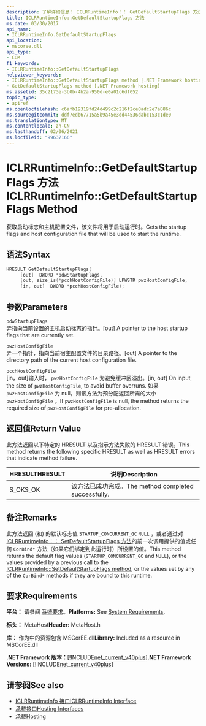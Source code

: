 ```yaml
---
description: 了解详细信息： ICLRRuntimeInfo：： GetDefaultStartupFlags 方法
title: ICLRRuntimeInfo::GetDefaultStartupFlags 方法
ms.date: 03/30/2017
api_name:
- ICLRRuntimeInfo.GetDefaultStartupFlags
api_location:
- mscoree.dll
api_type:
- COM
f1_keywords:
- ICLRRuntimeInfo::GetDefaultStartupFlags
helpviewer_keywords:
- ICLRRuntimeInfo::GetDefaultStartupFlags method [.NET Framework hosting]
- GetDefaultStartupFlags method [.NET Framework hosting]
ms.assetid: 35c2173e-3b0b-4b2a-950d-e0a01c6df052
topic_type:
- apiref
ms.openlocfilehash: c6afb19319fd24d499c2c216f2ce0adc2e7a886c
ms.sourcegitcommit: ddf7edb67715a5b9a45e3dd44536dabc153c1de0
ms.translationtype: MT
ms.contentlocale: zh-CN
ms.lasthandoff: 02/06/2021
ms.locfileid: "99637166"
---
```

# <a name="iclrruntimeinfogetdefaultstartupflags-method"></a><span data-ttu-id="9ad5d-103">ICLRRuntimeInfo::GetDefaultStartupFlags 方法</span><span class="sxs-lookup"><span data-stu-id="9ad5d-103">ICLRRuntimeInfo::GetDefaultStartupFlags Method</span></span>

<span data-ttu-id="9ad5d-104">获取启动标志和主机配置文件，该文件将用于启动运行时。</span><span class="sxs-lookup"><span data-stu-id="9ad5d-104">Gets the startup flags and host configuration file that will be used to start the runtime.</span></span>  
  
## <a name="syntax"></a><span data-ttu-id="9ad5d-105">语法</span><span class="sxs-lookup"><span data-stu-id="9ad5d-105">Syntax</span></span>  
  
```cpp  
HRESULT GetDefaultStartupFlags(  
     [out]  DWORD *pdwStartupFlags,  
     [out, size_is(*pcchHostConfigFile)] LPWSTR pwzHostConfigFile,  
     [in, out]  DWORD *pcchHostConfigFile);  
```  
  
## <a name="parameters"></a><span data-ttu-id="9ad5d-106">参数</span><span class="sxs-lookup"><span data-stu-id="9ad5d-106">Parameters</span></span>  

 `pdwStartupFlags`  
 <span data-ttu-id="9ad5d-107">弄指向当前设置的主机启动标志的指针。</span><span class="sxs-lookup"><span data-stu-id="9ad5d-107">[out] A pointer to the host startup flags that are currently set.</span></span>  
  
 `pwzHostConfigFile`  
 <span data-ttu-id="9ad5d-108">弄一个指针，指向当前宿主配置文件的目录路径。</span><span class="sxs-lookup"><span data-stu-id="9ad5d-108">[out] A pointer to the directory path of the current host configuration file.</span></span>  
  
 `pcchHostConfigFile`  
 <span data-ttu-id="9ad5d-109">[in，out]输入时， `pwzHostConfigFile` 为避免缓冲区溢出。</span><span class="sxs-lookup"><span data-stu-id="9ad5d-109">[in, out] On input, the size of `pwzHostConfigFile`, to avoid buffer overruns.</span></span> <span data-ttu-id="9ad5d-110">如果 `pwzHostConfigFile` 为 null，则该方法为预分配返回所需的大小 `pwzHostConfigFile` 。</span><span class="sxs-lookup"><span data-stu-id="9ad5d-110">If `pwzHostConfigFile` is null, the method returns the required size of `pwzHostConfigFile` for pre-allocation.</span></span>  
  
## <a name="return-value"></a><span data-ttu-id="9ad5d-111">返回值</span><span class="sxs-lookup"><span data-stu-id="9ad5d-111">Return Value</span></span>  

 <span data-ttu-id="9ad5d-112">此方法返回以下特定的 HRESULT 以及指示方法失败的 HRESULT 错误。</span><span class="sxs-lookup"><span data-stu-id="9ad5d-112">This method returns the following specific HRESULT as well as HRESULT errors that indicate method failure.</span></span>  
  
|<span data-ttu-id="9ad5d-113">HRESULT</span><span class="sxs-lookup"><span data-stu-id="9ad5d-113">HRESULT</span></span>|<span data-ttu-id="9ad5d-114">说明</span><span class="sxs-lookup"><span data-stu-id="9ad5d-114">Description</span></span>|  
|-------------|-----------------|  
|<span data-ttu-id="9ad5d-115">S_OK</span><span class="sxs-lookup"><span data-stu-id="9ad5d-115">S_OK</span></span>|<span data-ttu-id="9ad5d-116">该方法已成功完成。</span><span class="sxs-lookup"><span data-stu-id="9ad5d-116">The method completed successfully.</span></span>|  
  
## <a name="remarks"></a><span data-ttu-id="9ad5d-117">备注</span><span class="sxs-lookup"><span data-stu-id="9ad5d-117">Remarks</span></span>  

 <span data-ttu-id="9ad5d-118">此方法返回 (和) 的默认标志值 `STARTUP_CONCURRENT_GC` `NULL` ，或者通过对 [ICLRRuntimeInfo：： SetDefaultStartupFlags 方法](iclrruntimeinfo-setdefaultstartupflags-method.md)的前一次调用提供的值或任何 `CorBind*` 方法（如果它们绑定到此运行时）所设置的值。</span><span class="sxs-lookup"><span data-stu-id="9ad5d-118">This method returns the default flag values (`STARTUP_CONCURRENT_GC` and `NULL`), or the values provided by a previous call to the [ICLRRuntimeInfo::SetDefaultStartupFlags method](iclrruntimeinfo-setdefaultstartupflags-method.md), or the values set by any of the `CorBind*` methods if they are bound to this runtime.</span></span>  
  
## <a name="requirements"></a><span data-ttu-id="9ad5d-119">要求</span><span class="sxs-lookup"><span data-stu-id="9ad5d-119">Requirements</span></span>  

 <span data-ttu-id="9ad5d-120">**平台：** 请参阅 [系统要求](../../get-started/system-requirements.md)。</span><span class="sxs-lookup"><span data-stu-id="9ad5d-120">**Platforms:** See [System Requirements](../../get-started/system-requirements.md).</span></span>  
  
 <span data-ttu-id="9ad5d-121">**标头：** MetaHost</span><span class="sxs-lookup"><span data-stu-id="9ad5d-121">**Header:** MetaHost.h</span></span>  
  
 <span data-ttu-id="9ad5d-122">**库：** 作为中的资源包含 MSCorEE.dll</span><span class="sxs-lookup"><span data-stu-id="9ad5d-122">**Library:** Included as a resource in MSCorEE.dll</span></span>  
  
 <span data-ttu-id="9ad5d-123">**.NET Framework 版本：**[!INCLUDE[net_current_v40plus](../../../../includes/net-current-v40plus-md.md)]</span><span class="sxs-lookup"><span data-stu-id="9ad5d-123">**.NET Framework Versions:** [!INCLUDE[net_current_v40plus](../../../../includes/net-current-v40plus-md.md)]</span></span>  
  
## <a name="see-also"></a><span data-ttu-id="9ad5d-124">请参阅</span><span class="sxs-lookup"><span data-stu-id="9ad5d-124">See also</span></span>

- [<span data-ttu-id="9ad5d-125">ICLRRuntimeInfo 接口</span><span class="sxs-lookup"><span data-stu-id="9ad5d-125">ICLRRuntimeInfo Interface</span></span>](iclrruntimeinfo-interface.md)
- [<span data-ttu-id="9ad5d-126">承载接口</span><span class="sxs-lookup"><span data-stu-id="9ad5d-126">Hosting Interfaces</span></span>](hosting-interfaces.md)
- [<span data-ttu-id="9ad5d-127">承载</span><span class="sxs-lookup"><span data-stu-id="9ad5d-127">Hosting</span></span>](index.md)
